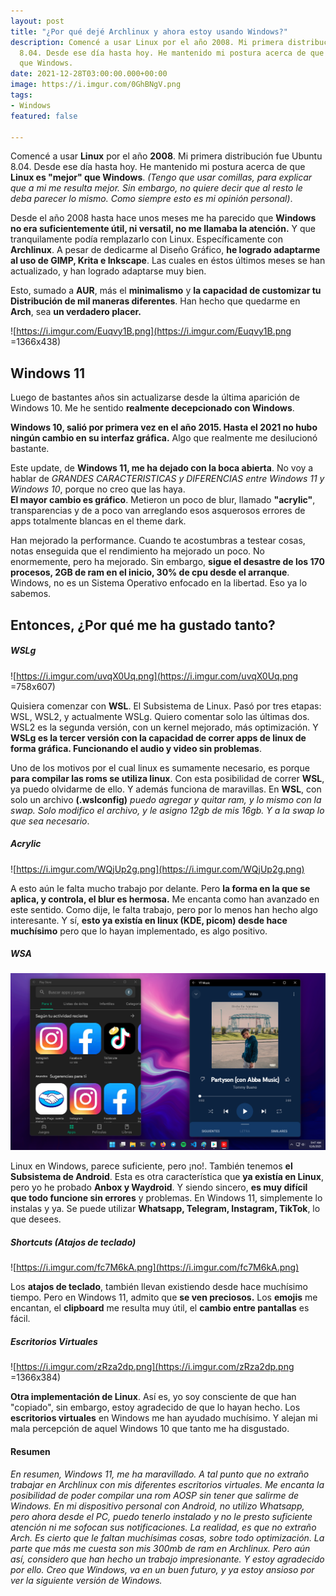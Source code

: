 ```yaml
---
layout: post
title: "¿Por qué dejé Archlinux y ahora estoy usando Windows?"
description: Comencé a usar Linux por el año 2008. Mi primera distribución fue Ubuntu
  8.04. Desde ese día hasta hoy. He mantenido mi postura acerca de que Linux es "mejor"
  que Windows.
date: 2021-12-28T03:00:00.000+00:00
image: https://i.imgur.com/0GhBNgV.png
tags:
- Windows
featured: false

---
```

Comencé a usar **Linux** por el año **2008**. Mi primera distribución fue Ubuntu 8.04. Desde ese día hasta hoy. He mantenido mi postura acerca de que **Linux es "mejor" que Windows**. _(Tengo que usar comillas, para explicar que a mi me resulta mejor. Sin embargo, no quiere decir que al resto le deba parecer lo mismo. Como siempre esto es mi opinión personal)_.

Desde el año 2008 hasta hace unos meses me ha parecido que **Windows no era suficientemente útil, ni versatil, no me llamaba la atención.** Y que tranquilamente podía remplazarlo con Linux. Específicamente con **Archlinux**. A pesar de dedicarme al Diseño Gráfico, **he logrado adaptarme al uso de GIMP, Krita e Inkscape**. Las cuales en éstos últimos meses se han actualizado, y han logrado adaptarse muy bien.

Esto, sumado a **AUR**, más el **minimalismo** y **la capacidad de customizar tu Distribución de mil maneras diferentes**. Han hecho que quedarme en **Arch**, sea **un verdadero placer.**

![https://i.imgur.com/Euqvy1B.png](https://i.imgur.com/Euqvy1B.png =1366x438)

## Windows 11

Luego de bastantes años sin actualizarse desde la última aparición de Windows 10. Me he sentido **realmente decepcionado con Windows**.

**Windows 10, salió por primera vez en el año 2015. Hasta el 2021 no hubo ningún cambio en su interfaz gráfica.** Algo que realmente me desilucionó bastante.

Este update, de **Windows 11, me ha dejado con la boca abierta**. No voy a hablar de _GRANDES CARACTERISTICAS y DIFERENCIAS entre Windows 11 y Windows 10_, porque no creo que las haya.  
**El mayor cambio es gráfico**. Metieron un poco de blur, llamado **"acrylic"**, transparencias y de a poco van arreglando esos asquerosos errores de apps totalmente blancas en el theme dark.

Han mejorado la performance. Cuando te acostumbras a testear cosas, notas enseguida que el rendimiento ha mejorado un poco. No enormemente, pero ha mejorado. Sin embargo, **sigue el desastre de los 170 procesos, 2GB de ram en el inicio, 30% de cpu desde el arranque**. Windows, no es un Sistema Operativo enfocado en la libertad. Eso ya lo sabemos.

## Entonces, ¿Por qué me ha gustado tanto?

##### WSLg

![https://i.imgur.com/uvqX0Uq.png](https://i.imgur.com/uvqX0Uq.png =758x607)

Quisiera comenzar con **WSL**. El Subsistema de Linux. Pasó por tres etapas: WSL, WSL2, y actualmente WSLg. Quiero comentar solo las últimas dos. WSL2 es la segunda versión, con un kernel mejorado, más optimización. Y **WSLg es la tercer versión con la capacidad de correr apps de linux de forma gráfica. Funcionando el audio y video sin problemas**.

Uno de los motivos por el cual linux es sumamente necesario, es porque **para compilar las roms se utiliza linux**. Con esta posibilidad de correr **WSL**, ya puedo olvidarme de ello. Y además funciona de maravillas. En **WSL**, con solo un archivo **(.wslconfig)** _puedo agregar y quitar ram, y lo mismo con la swap. Solo modifico el archivo, y le asigno 12gb de mis 16gb. Y a la swap lo que sea necesario_.

##### Acrylic

![https://i.imgur.com/WQjUp2g.png](https://i.imgur.com/WQjUp2g.png)

A esto aún le falta mucho trabajo por delante. Pero **la forma en la que se aplica, y controla, el blur es hermosa.** Me encanta como han avanzado en este sentido. Como dije, le falta trabajo, pero por lo menos han hecho algo interesante. Y sí, **esto ya existía en linux (KDE, picom) desde hace muchísimo** pero que lo hayan implementado, es algo positivo.

##### WSA

  
![](/images/posts/playstore.png)

Linux en Windows, parece suficiente, pero ¡no!. También tenemos **el Subsistema de Android**. Esta es otra característica que **ya existía en Linux**, pero yo he probado **Anbox y Waydroid**. Y siendo sincero, **es muy difícil que todo funcione sin errores** y problemas. En Windows 11, simplemente lo instalas y ya. Se puede utilizar **Whatsapp, Telegram, Instagram, TikTok**, lo que desees.

##### Shortcuts (Atajos de teclado)

![https://i.imgur.com/fc7M6kA.png](https://i.imgur.com/fc7M6kA.png)

Los **atajos de teclado**, también llevan existiendo desde hace muchísimo tiempo. Pero en Windows 11, admito que **se ven preciosos.** Los **emojis** me encantan, el **clipboard** me resulta muy útil, el **cambio entre pantallas** es fácil.

##### Escritorios Virtuales

![https://i.imgur.com/zRza2dp.png](https://i.imgur.com/zRza2dp.png =1366x384)

**Otra implementación de Linux**. Así es, yo soy consciente de que han "copiado", sin embargo, estoy agradecido de que lo hayan hecho. Los **escritorios virtuales** en Windows me han ayudado muchísimo. Y alejan mi mala percepción de aquel Windows 10 que tanto me ha disgustado.

#### Resumen

_En resumen, Windows 11, me ha maravillado. A tal punto que no extraño trabajar en Archlinux con mis diferentes escritorios virtuales. Me encanta la posibilidad de poder compilar una rom AOSP sin tener que salirme de Windows. En mi dispositivo personal con Android, no utilizo Whatsapp, pero ahora desde el PC, puedo tenerlo instalado y no le presto suficiente atención ni me sofocan sus notificaciones. La realidad, es que no extraño Arch. Es cierto que le faltan muchísimas cosas, sobre todo optimización. La parte que más me cuesta son mis 300mb de ram en Archlinux. Pero aún así, considero que han hecho un trabajo impresionante. Y estoy agradecido por ello. Creo que Windows, va en un buen futuro, y ya estoy ansioso por ver la siguiente versión de Windows._